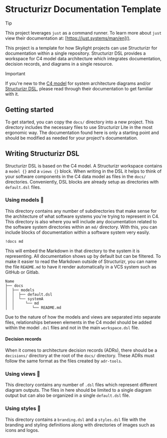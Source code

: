 # Structurizr Documentation Template

> [!TIP]
> This project leverages `just` as a command runner. To learn more about `just`
> view their documentation at: [https://just.systems/man/en]().

This project is a template for how Skylight projects can use Structurizr for
documentation within a single repository. Structurizr DSL provides a workspace
for C4 model data architecture which integrates documentation, decision records,
and diagrams in a single resource.

> [!IMPORTANT]
> If you're new to the [C4 model][docs-c4-model] for system architecture
> diagrams and/or [Structurizr DSL][docs-structurizr], please read through their
> documentation to get familiar with it.

[docs-c4-model]: https://c4model.com/#Abstractions "The homepage for the C4 model"
[docs-structurizr]: https://docs.structurizr.com/ "The homepage for Structurizr"

## Getting started

To get started, you can copy the `docs/` directory into a new project. This
directory includes the necessary files to use Structurizr Lite in the most
ergonomic way. The documentation found here is only a starting point and should
be modified as needed for your project's documentation.

## Writing Structurizr DSL

Structurizr DSL is based on the C4 model. A Structurizr workspace contains a
`model {}` and a `views {}` block. When writing in the DSL it helps to think of
your software components in the C4 data model as files in the `docs/`
directories. Conveniently, DSL blocks are already setup as directories with
`default.dsl` files.

### Using models 📁

This directory contains any number of subdirectories that make sense for the
architecture of what software systems you're trying to represent in C4. This
directory is also where you will include any documentation related to the
software system directories within an `md/` directory. With this, you can
include blocks of documentation within a software system very easily.

```dsl
!docs md
```

This will embed the Markdown in that directory to the system it is representing.
All documentation shows up by default but can be filtered. To make it easier to
read the Markdown outside of Structurizr, you can name the file `README.md` to
have it render automatically in a VCS system such as GitHub or Gitlab.

```
Name
├── docs
│  ├── models
│  │  ├── default.dsl
│  │  └── systemA
│  │     └── md
│  │        └── README.md
```

Due to the nature of how the models and views are separated into separate files,
relationships between elements in the C4 model should be added within the model
`.dsl` files and not in the main `workspace.dsl` file.

#### Decision records

When it comes to architecture decision records (ADRs), there should be a
`decisions/` directory at the root of the `docs/` directory. These ADRs must
follow the same format as the files created by `adr-tools`.

### Using views 📁

This directory contains any number of `.dsl` files which represent different
diagram outputs. The files in here should be limited to a single diagram output
but can also be organized in a single `default.dsl` file.

### Using styles 📁

This directory contains a `branding.dsl` and a `styles.dsl` file with the
branding and styling definitions along with directories of images such as icons
and logos.
